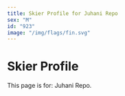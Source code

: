 ```yaml
---
title: Skier Profile for Juhani Repo
sex: "M"
id: "923"
image: "/img/flags/fin.svg" 
---
```


# Skier Profile

This page is for: Juhani Repo.
    